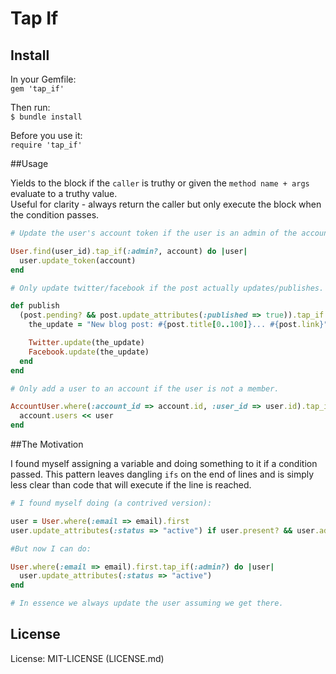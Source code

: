 # Tap If

## Install

In your Gemfile:  
    `gem 'tap_if'`  

Then run:  
    `$ bundle install`  

Before you use it:  
    `require 'tap_if'`  

##Usage

Yields to the block if the `caller` is truthy or given the `method name + args` evaluate to
a truthy value.  
Useful for clarity - always return the caller but only
execute the block when the condition passes.

```ruby
# Update the user's account token if the user is an admin of the account.

User.find(user_id).tap_if(:admin?, account) do |user|
  user.update_token(account)
end

# Only update twitter/facebook if the post actually updates/publishes.

def publish
  (post.pending? && post.update_attributes(:published => true)).tap_if do
    the_update = "New blog post: #{post.title[0..100]}... #{post.link}"

    Twitter.update(the_update)
    Facebook.update(the_update)
  end
end

# Only add a user to an account if the user is not a member.

AccountUser.where(:account_id => account.id, :user_id => user.id).tap_if(:empty?) do |user|
  account.users << user
end
```

##The Motivation

I found myself assigning a variable and doing something to it if a condition passed.
This pattern leaves dangling `ifs` on the end of lines and is simply less clear than
code that will execute if the line is reached.


```ruby
# I found myself doing (a contrived version):

user = User.where(:email => email).first
user.update_attributes(:status => "active") if user.present? && user.admin?

#But now I can do:

User.where(:email => email).first.tap_if(:admin?) do |user|
  user.update_attributes(:status => "active")
end

# In essence we always update the user assuming we get there.
```

## License

License: MIT-LICENSE (LICENSE.md)

